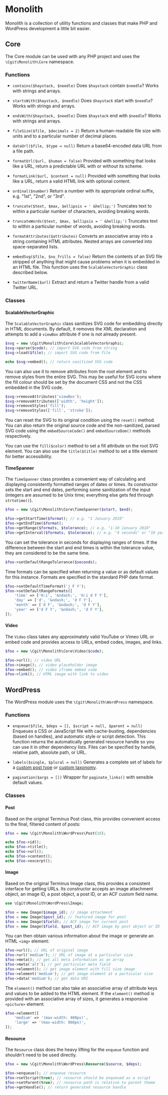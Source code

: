 # Monolith

Monolith is a collection of utility functions and classes that make PHP and WordPress development a little bit easier.

## Core

The Core module can be used with any PHP project and uses the `\Cgit\Monolith\Core` namespace.

### Functions

*   `contains($haystack, $needle)` Does `$haystack` contain `$needle`? Works with strings and arrays.

*   `startsWith($haystack, $needle)` Does `$haystack` start with `$needle`? Works with strings and arrays.

*   `endsWith($haystack, $needle)` Does `$haystack` end with `$needle`? Works with strings and arrays.

*   `fileSize($file, $decimals = 2)` Return a human-readable file size with units and to a particular number of decimal places.

*   `dataUrl($file, $type = null)` Return a base64-encoded data URL from a file path.

*   `formatUrl($url, $human = false)` Provided with something that looks like a URL, return a predictable URL with or without its scheme.

*   `formatLink($url, $content = null)` Provided with something that looks like a URL, return a valid HTML link with optional content.

*   `ordinal($number)` Return a number with its appropriate ordinal suffix, e.g. "1st", "2nd", or "3rd".

*   `truncate($text, $max, $ellipsis = ' &hellip;')` Truncates text to within a particular number of characters, avoiding breaking words.

*   `truncateWords($text, $max, $ellipsis = ' &hellip;')` Truncates text to within a particular number of words, avoiding breaking words.

*   `formatAttributes($attributes)` Converts an associative array into a string containing HTML attributes. Nested arrays are converted into space-separated lists.

*   `embedSvg($file, $no_frills = false)` Return the contents of an SVG file stripped of anything that might cause problems when it is embedded in an HTML file. This function uses the `ScalableVectorGraphic` class described below.

*   `twitterName($url)` Extract and return a Twitter handle from a valid Twitter URL.

### Classes

#### ScalableVectorGraphic

The `ScalableVectorGraphic` class sanitizes SVG code for embedding directly in HTML documents. By default, it removes the XML declaration and attempts to add a `viewBox` attribute if one is not already present.

~~~ php
$svg = new \Cgit\Monolith\Core\ScalableVectorGraphic;
$svg->parse($code); // import SVG code from string
$svg->load($file); // import SVG code from file

echo $svg->embed(); // return sanitized SVG code
~~~

You can also use it to remove attributes from the root element and to remove styles from the entire SVG. This may be useful for SVG icons where the fill colour should be set by the document CSS and not the CSS embedded in the SVG code.

~~~ php
$svg->removeAttributes('viewBox');
$svg->removeAttributes(['width', 'height']);
$svg->removeStyles('fill');
$svg->removeStyles(['fill', 'stroke']);
~~~

You can reset the SVG to its original condition using the `reset()` method. You can also return the original source code and the non-sanitized, parsed SVG code using the `embedSourceCode()` and `embedSourceDom()` methods respectively.

You can use the `fill($color)` method to set a fill attribute on the root SVG element. You can also use the `title($title)` method to set a title element for better accessibility.

#### TimeSpanner

The `TimeSpanner` class provides a convenient way of calculating and displaying consistently formatted ranges of dates or times. Its constructor sets the start and end dates, performing some sanitization of the input (integers are assumed to be Unix time; everything else gets fed through `strtotime()`).

~~~ php
$foo = new \Cgit\Monolith\Core\TimeSpanner($start, $end);

$foo->getStartTime($format); // e.g. "1 January 2010"
$foo->getEndTime($format);
$foo->getRange($formats, $tolerance); // e.g. "1-10 January 2010"
$foo->getInterval($formats, $tolerance); // e.g. "4 seconds" or "10 years"
~~~

You can set the tolerance in seconds for displaying ranges of times. If the difference between the start and end times is within the tolerance value, they are considered to be the same time.

~~~ php
$foo->setDefaultRangeTolerance($seconds);
~~~

Time formats can be specified when returning a value or as default values for this instance. Formats are specified in the standard PHP date format.

~~~ php
$foo->setDefaultTimeFormat('j F Y');
$foo->setDefaultRangeFormats([
    'time' => ['H:i', '&ndash;', 'H:i d F Y'],
    'day' => ['d', '&ndash;', 'd F Y'],
    'month' => ['d F', '&ndash;', 'd F Y'],
    'year' => ['d F Y', '&ndash;', 'd F Y'],
]);
~~~

#### Video

The `Video` class takes any approximately valid YouTube or Vimeo URL or embed code and provides access to URLs, embed codes, images, and links.

~~~ php
$foo = new \Cgit\Monolith\Core\Video($code);

$foo->url(); // video URL
$foo->image(); // video placeholder image
$foo->embed(); // video iframe embed code
$foo->link(); // HTML image with link to video
~~~

## WordPress

The WordPress module uses the `\Cgit\Monolith\WordPress` namespace.

### Functions

*   `enqueue($file, $deps = [], $script = null, $parent = null)` Enqueues a CSS or JavaScript file with cache-busting, dependencies (based on handles), and automatic style or script detection. This function returns the automatically generated resource handle so you can use it in other dependency lists. Files can be specified by handle, relative path, absolute path, or URL.

*   `labels($single, $plural = null)` Generates a complete set of labels for a [custom post type](https://developer.wordpress.org/reference/functions/register_post_type/#parameters) or [custom taxonomy](https://developer.wordpress.org/reference/functions/register_taxonomy/#parameters).

*   `pagination($args = [])` Wrapper for `paginate_links()` with sensible default values.

### Classes

#### Post

Based on the original Terminus Post class, this provides convenient access to the final, filtered content of posts:

~~~ php
$foo = new \Cgit\Monolith\WordPress\Post(16);

echo $foo->id();
echo $foo->title();
echo $foo->url();
echo $foo->content();
echo $foo->excerpt();
~~~

#### Image

Based on the original Terminus Image class, this provides a consistent interface for getting URLs. Its constructor accepts an image attachment object, an image ID, a post object, a post ID, or an ACF custom field name.

~~~ php
use \Cgit\Monolith\WordPress\Image;

$foo = new Image($image_id); // image attachment
$foo = new Image($post_id); // featured image for post
$foo = new Image($field); // ACF image for current post
$foo = new Image($field, $post_id); // ACF image by post object or ID
~~~

You can then obtain various information about the image or generate an HTML `<img>` element:

~~~ php
$foo->url(); // URL of original image
$foo->url('medium'); // URL of image at a particular size
$foo->meta(); // get all meta information as an array
$foo->meta('alt'); // get particular meta field
$foo->element(); // get image element with fill size image
$foo->element('medium'); // get image element at a particular size
$foo->data('medium'); // get data URI
~~~

The `element()` method can also take an associative array of attribute keys and values to be added to the HTML element. If the `element()` method is provided with an associative array of sizes, it generates a responsive `<picture>` element:

~~~ php
$foo->element([
    'medium' => '(max-width: 480px)',
    'large' => '(max-width: 960px)',
]);
~~~

#### Resource

The `Resource` class does the heavy lifting for the `enqueue` function and shouldn't need to be used directly.

~~~ php
$foo = new \Cgit\Monolith\WordPress\Resource($source, $deps);

$foo->enqueue(); // enqueue resource
$foo->setScript(true); // resource should be enqueued as a script
$foo->setParent(true); // resource path is relative to parent theme
$foo->getHandle(); // return generated resource handle
~~~
